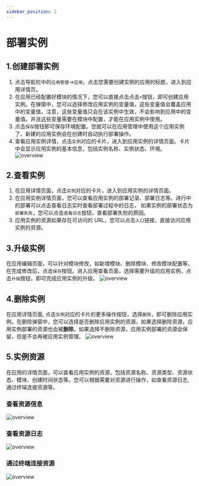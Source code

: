 ```yaml
---
sidebar_position: 2
---
```


# 部署实例

## 1.创建部署实例
1. 点击导航栏中的`应用管理`->`应用`，点击您需要创建实例的应用的标题，进入到应用详情页。
2. 在应用已经配置好模块的情况下，您可以直接点击点击`+`按钮，即可创建应用实例。在弹窗中，您可以选择修改应用实例的变量值，这些变量值会覆盖应用中的变量值。注意，这些变量值只会在该实例中生效，不会影响到应用中的变量值。并且这些变量需要在模块中配置，才能在应用实例中使用。
3. 点击`保存`按钮即可保存环境配置。您就可以在应用管理中使用这个应用实例了。新建的应用实例会在创建时自动执行部署操作。
4. 查看应用实例详情，点击`实例`对应的卡片，进入到应用实例的详情页面。卡片中会显示应用实例的基本信息，包括实例名称、实例状态、环境。
![overview](/img/application/app-instance.png)

## 2.查看实例
1. 在应用详情页面，点击`实例`对应的卡片，进入到应用实例的详情页面。
2. 在应用实例详情页面，您可以查看应用实例的部署记录、部署日志等。进行中的部署可以点击查看日志实时查看部署过程中的日志， 如果实例的部署状态为`部署失败`，您可以点击`查看日志`按钮，查看部署失败的原因。
3. 应用实例的资源如果存在可访问的 URL，您可以点击`入口`链接，直接访问应用实例的资源。

## 3.升级实例
在应用编辑页面，可以针对模块修改，如新增模块、删除模块、修改模块配置等，在完成修改后，点击`保存`按钮。进入应用查看页面，选择需要升级的应用实例，点击`升级`按钮，即可完成应用实例的升级。
![overview](/img/application/app-instance-upgrade.png)

## 4.删除实例
在应用详情页面, 点击`实例`对应的卡片的更多操作按钮，选择`删除`，即可删除应用实例。在删除弹窗中，您可以选择是否删除应用实例的资源，如果选择删除资源，应用实例部署的资源也会被**删除**。如果选择不删除资源，应用实例部署的资源会保留，但是不会再被应用实例管理。
![overview](/img/application/app-instance-delete.png)
## 5.实例资源
在应用的详情页面，可以查看应用实例的资源，包括资源名称、资源类型、资源状态、模块、创建时间状态等。您可以根据需要对资源进行操作，如查看资源日志, 通过终端连接资源等。
### 查看资源信息
![overview](/img/application/app-instance-resource.png)
### 查看资源日志
![overview](/img/application/app-instance-resource-log.png)
### 通过终端连接资源
![overview](/img/application/app-instance-resource-exec.png)